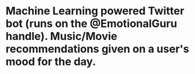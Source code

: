 # Machine Learning powered Twitter bot (runs on the @EmotionalGuru handle). Music/Movie recommendations given on a user's mood for the day.
